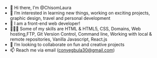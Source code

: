 - 👋 Hi there, I’m @ChisomLaura
- 👀 I’m interested in learning new things, working on exciting projects, graphic design, travel and personal development
- 🌱 I am a front-end web developer!
- 👩🏽‍💻 Some of my skills are HTML & HTML5, CSS, Domains, Web hosting,FTP, Git Version Control, Command line, Working with local & remote repositories, Vanilla Javascript, React.js
- 💞️ I’m looking to collaborate on fun and creative projects
- 📫 Reach me via email (conyegbula30@gmail.com)

<!---
ChisomLaura/ChisomLaura is a ✨ special ✨ repository because its `README.md` (this file) appears on your GitHub profile.
You can click the Preview link to take a look at your changes.
--->
